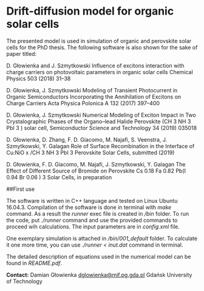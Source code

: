 # Drift-diffusion model for organic solar cells

The presented model is used in simulation of organic and perovskite solar cells for the PhD thesis. The following software is also shown for the sake of paper titled:

D. Głowienka and J. Szmytkowski 
Influence of excitons interaction with charge carriers on photovoltaic parameters in organic solar cells
Chemical Physics 503 (2018) 31–38

D. Głowienka, J. Szmytkowski 
Modeling of Transient Photocurrent in Organic Semiconductors Incorporating the Annihilation of Excitons on Charge Carriers
Acta Physica Polonica A 132 (2017) 397–400

D. Głowienka, J. Szmytkowski
Numerical Modeling of Exciton Impact in Two Crystalographic Phases of the Organo–lead
Halide Perovskite (CH 3 NH 3 PbI 3 ) solar cell,
Semiconductor Science and Technology 34 (2019) 035018

D. Głowienka, D. Zhang, F. D. Giacomo, M. Najafi, S. Veenstra, J. Szmytkowski, Y. Galagan
Role of Surface Recombination in the Interface of Cu:NiO x /CH 3 NH 3 PbI 3 Perovskite Solar
Cells,
submitted (2019)

D. Głowienka, F. D. Giacomo, M. Najafi, J. Szmytkowski, Y. Galagan
The Effect of Different Source of Bromide on Perovskite Cs 0.18 Fa 0.82 Pb(I 0.94 Br 0.06 ) 3 Solar Cells,
in preparation

##First use

The software is written in C++ language and tested on Linux Ubuntu 16.04.3. Compilation of the software is done in terminal with *make* command. As a result the *runner* exec file is created in */bin* folder. To run the code, put *./runner* command and use the provided commands to proceed wih calculations. The input parameters are in *config.xml* file.

One exemplary simulation is attached in */bin/001_default* folder. To calculate it one more time, you can use *./runner < inut.dat* command in terminal.

The detailed description of equations used in the numerical model can be found in *README.pdf*.

**Contact:**
Damian Głowienka
dglowienka@mif.pg.gda.pl
Gdańsk University of Technology
